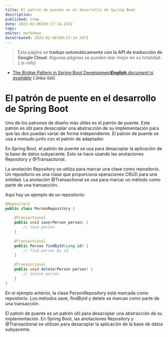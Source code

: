 ```yaml
---
title: El patrón de puente en el desarrollo de Spring Boot
description: 
published: true
date: 2023-02-06T09:17:14.247Z
tags: 
editor: markdown
dateCreated: 2023-02-06T09:17:14.247Z
---
```


> Esta página se **tradujo automáticamente con la API de traducción de Google Cloud**.
Algunas páginas se pueden leer mejor en su totalidad.{.is-info}



- [The Bridge Pattern in Spring Boot Development***English** document is available*](/en/Knowledge-base/Spring-Boot/the-bridge-pattern-in-spring-boot-development)
{.links-list}


# El patrón de puente en el desarrollo de Spring Boot

Uno de los patrones de diseño más útiles es el patrón de puente. Este patrón es útil para desacoplar una abstracción de su implementación para que las dos puedan variar de forma independiente. El patrón de puente se usa a menudo junto con el patrón de adaptador.

En Spring Boot, el patrón de puente se usa para desacoplar la aplicación de la base de datos subyacente. Esto se hace usando las anotaciones Repository y @Transactional.

La anotación Repository se utiliza para marcar una clase como repositorio. Un repositorio es una clase que proporciona operaciones CRUD para una entidad. La anotación @Transactional se usa para marcar un método como parte de una transacción.


Aquí hay un ejemplo de un repositorio:

```java
@Repository
public class PersonRepository {
 
    @Transactional
    public void save(Person person) {
        // save person
    }
 
    @Transactional
    public Person findById(Long id) {
        // find person by id
    }
 
    @Transactional
    public void delete(Person person) {
        // delete person
    }
}
```

En el ejemplo anterior, la clase PersonRepository está marcada como repositorio. Los métodos save, findById y delete se marcan como parte de una transacción.

El patrón de puente es un patrón útil para desacoplar una abstracción de su implementación. En Spring Boot, las anotaciones Repository y @Transactional se utilizan para desacoplar la aplicación de la base de datos subyacente.